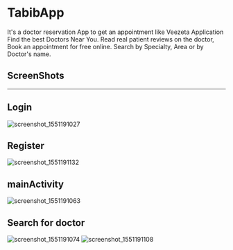 # TabibApp
It's a doctor reservation App to get an appointment like Veezeta Application
Find the best Doctors Near You. Read real patient reviews on the doctor, Book an appointment for free online.
Search by Specialty, Area or by Doctor's name.
## ScreenShots
--------------------
## Login
![screenshot_1551191027](https://user-images.githubusercontent.com/26172203/53420141-e0991900-39e3-11e9-8a65-eb6bea32be4e.png)
## Register
![screenshot_1551191132](https://user-images.githubusercontent.com/26172203/53420222-0aead680-39e4-11e9-9c78-fd624467c850.png)
## mainActivity
![screenshot_1551191063](https://user-images.githubusercontent.com/26172203/53420264-2524b480-39e4-11e9-869a-1e0f22f175c4.png)
## Search for doctor
![screenshot_1551191074](https://user-images.githubusercontent.com/26172203/53420326-41c0ec80-39e4-11e9-93f0-723b2f96479e.png)
![screenshot_1551191108](https://user-images.githubusercontent.com/26172203/53420350-4e454500-39e4-11e9-9787-f1acfb591016.png)

